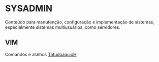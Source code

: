# SYSADMIN
Conteúdo para manutenção, configuração e implementação de sistemas, especialmente sistemas multiusuários, como servidores.

## VIM
Comandos e atalhos
[TatudoaquióH](https://github.com/henriqelol/SYSADMIN/blob/master/VIM)
